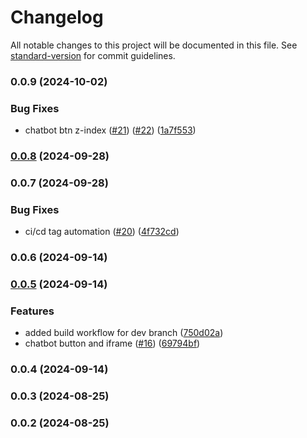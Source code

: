 # Changelog

All notable changes to this project will be documented in this file. See [standard-version](https://github.com/conventional-changelog/standard-version) for commit guidelines.

### 0.0.9 (2024-10-02)

### Bug Fixes

- chatbot btn z-index ([#21](https://github.com/Aniiish0/ui-components/issues/21)) ([#22](https://github.com/Aniiish0/ui-components/issues/22)) ([1a7f553](https://github.com/Aniiish0/ui-components/commit/1a7f55302a02573ffba87ded42d9c50cad792f3d))

### [0.0.8](https://github.com/Aniiish0/ui-components/compare/v0.0.7...v0.0.8) (2024-09-28)

### 0.0.7 (2024-09-28)

### Bug Fixes

- ci/cd tag automation ([#20](https://github.com/Aniiish0/ui-components/issues/20)) ([4f732cd](https://github.com/Aniiish0/ui-components/commit/4f732cd00d0712fab762e1f28670a8c79084dcca))

### 0.0.6 (2024-09-14)

### [0.0.5](https://github.com/Aniiish0/ui-components/compare/v0.0.3...v0.0.5) (2024-09-14)

### Features

- added build workflow for dev branch ([750d02a](https://github.com/Aniiish0/ui-components/commit/750d02ab884ac9f6a5c878163081d7279b120486))
- chatbot button and iframe ([#16](https://github.com/Aniiish0/ui-components/issues/16)) ([69794bf](https://github.com/Aniiish0/ui-components/commit/69794bf89241fe755276e79dbad9e41f3a26c223))

### 0.0.4 (2024-09-14)

### 0.0.3 (2024-08-25)

### 0.0.2 (2024-08-25)
